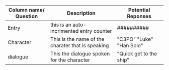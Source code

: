   | Column name/ Question | Description                                                                                       | Potential Reponses |
| --- | --- | --- |
| Entry   | this is an auto-incrimented entry counter |  ##########                   |
|Character| This is the name of the charater that is speaking | "C3PO" "Luke" "Han Solo" |
| dialogue | This the dialogue spoken for the character | "Quick get to the ship” |
